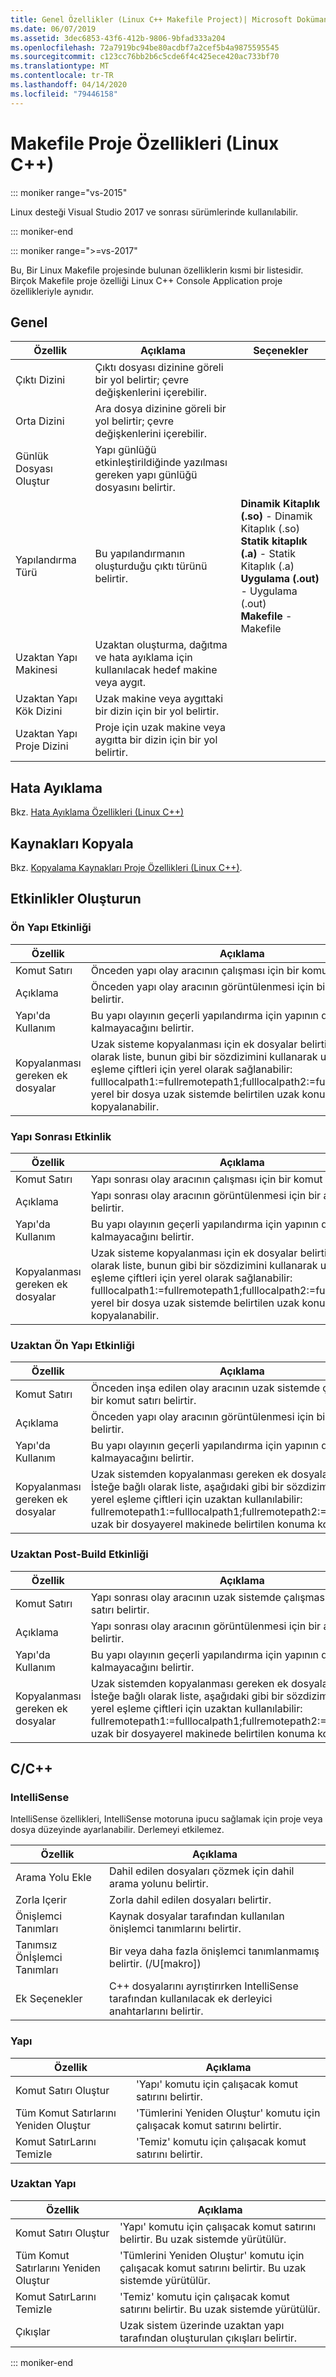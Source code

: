 ```yaml
---
title: Genel Özellikler (Linux C++ Makefile Project)| Microsoft Dokümanlar
ms.date: 06/07/2019
ms.assetid: 3dec6853-43f6-412b-9806-9bfad333a204
ms.openlocfilehash: 72a7919bc94be80acdbf7a2cef5b4a9875595545
ms.sourcegitcommit: c123cc76bb2b6c5cde6f4c425ece420ac733bf70
ms.translationtype: MT
ms.contentlocale: tr-TR
ms.lasthandoff: 04/14/2020
ms.locfileid: "79446158"
---
```

# <a name="makefile-project-properties-linux-c"></a>Makefile Proje Özellikleri (Linux C++)

::: moniker range="vs-2015"

Linux desteği Visual Studio 2017 ve sonrası sürümlerinde kullanılabilir.

::: moniker-end

::: moniker range=">=vs-2017"

Bu, Bir Linux Makefile projesinde bulunan özelliklerin kısmi bir listesidir. Birçok Makefile proje özelliği Linux C++ Console Application proje özellikleriyle aynıdır.

## <a name="general"></a>Genel

| Özellik | Açıklama | Seçenekler |
|--|--|--|
| Çıktı Dizini | Çıktı dosyası dizinine göreli bir yol belirtir; çevre değişkenlerini içerebilir. |
| Orta Dizini | Ara dosya dizinine göreli bir yol belirtir; çevre değişkenlerini içerebilir. |
| Günlük Dosyası Oluştur | Yapı günlüğü etkinleştirildiğinde yazılması gereken yapı günlüğü dosyasını belirtir. |
| Yapılandırma Türü | Bu yapılandırmanın oluşturduğu çıktı türünü belirtir. | **Dinamik Kitaplık (.so)** - Dinamik Kitaplık (.so)<br>**Statik kitaplık (.a)** - Statik Kitaplık (.a)<br>**Uygulama (.out)** - Uygulama (.out)<br>**Makefile** - Makefile<br> |
| Uzaktan Yapı Makinesi | Uzaktan oluşturma, dağıtma ve hata ayıklama için kullanılacak hedef makine veya aygıt. |
| Uzaktan Yapı Kök Dizini | Uzak makine veya aygıttaki bir dizin için bir yol belirtir. |
| Uzaktan Yapı Proje Dizini | Proje için uzak makine veya aygıtta bir dizin için bir yol belirtir. |

## <a name="debugging"></a>Hata Ayıklama

Bkz. [Hata Ayıklama Özellikleri (Linux C++)](debugging-linux.md)

## <a name="copy-sources"></a>Kaynakları Kopyala

Bkz. [Kopyalama Kaynakları Proje Özellikleri (Linux C++)](copy-sources-project.md).

## <a name="build-events"></a>Etkinlikler Oluşturun

### <a name="pre-build-event"></a>Ön Yapı Etkinliği

| Özellik | Açıklama |
|--|--|
| Komut Satırı | Önceden yapı olay aracının çalışması için bir komut satırı belirtir. |
| Açıklama | Önceden yapı olay aracının görüntülenmesi için bir açıklama belirtir. |
| Yapı'da Kullanım | Bu yapı olayının geçerli yapılandırma için yapının dışında kalıp kalmayacağını belirtir. |
| Kopyalanması gereken ek dosyalar | Uzak sisteme kopyalanması için ek dosyalar belirtir. İsteğe bağlı olarak liste, bunun gibi bir sözdizimini kullanarak uzaktan eşleme çiftleri için yerel olarak sağlanabilir: fulllocalpath1:=fullremotepath1;fulllocalpath2:=fullremotepath2, yerel bir dosya uzak sistemde belirtilen uzak konuma kopyalanabilir. |

### <a name="post-build-event"></a>Yapı Sonrası Etkinlik

| Özellik | Açıklama |
|--|--|
| Komut Satırı | Yapı sonrası olay aracının çalışması için bir komut satırı belirtir. |
| Açıklama | Yapı sonrası olay aracının görüntülenmesi için bir açıklama belirtir. |
| Yapı'da Kullanım | Bu yapı olayının geçerli yapılandırma için yapının dışında kalıp kalmayacağını belirtir. |
| Kopyalanması gereken ek dosyalar | Uzak sisteme kopyalanması için ek dosyalar belirtir. İsteğe bağlı olarak liste, bunun gibi bir sözdizimini kullanarak uzaktan eşleme çiftleri için yerel olarak sağlanabilir: fulllocalpath1:=fullremotepath1;fulllocalpath2:=fullremotepath2, yerel bir dosya uzak sistemde belirtilen uzak konuma kopyalanabilir. |

### <a name="remote-pre-build-event"></a>Uzaktan Ön Yapı Etkinliği

| Özellik | Açıklama |
|--|--|
| Komut Satırı | Önceden inşa edilen olay aracının uzak sistemde çalışması için bir komut satırı belirtir. |
| Açıklama | Önceden yapı olay aracının görüntülenmesi için bir açıklama belirtir. |
| Yapı'da Kullanım | Bu yapı olayının geçerli yapılandırma için yapının dışında kalıp kalmayacağını belirtir. |
| Kopyalanması gereken ek dosyalar | Uzak sistemden kopyalanması gereken ek dosyaları belirtir. İsteğe bağlı olarak liste, aşağıdaki gibi bir sözdizimi kullanarak yerel eşleme çiftleri için uzaktan kullanılabilir: fullremotepath1:=fulllocalpath1;fullremotepath2:=fulllocalpath2, uzak bir dosyayerel makinede belirtilen konuma kopyalanabilir. |

### <a name="remote-post-build-event"></a>Uzaktan Post-Build Etkinliği

| Özellik | Açıklama |
|--|--|
| Komut Satırı | Yapı sonrası olay aracının uzak sistemde çalışması için bir komut satırı belirtir. |
| Açıklama | Yapı sonrası olay aracının görüntülenmesi için bir açıklama belirtir. |
| Yapı'da Kullanım | Bu yapı olayının geçerli yapılandırma için yapının dışında kalıp kalmayacağını belirtir. |
| Kopyalanması gereken ek dosyalar | Uzak sistemden kopyalanması gereken ek dosyaları belirtir. İsteğe bağlı olarak liste, aşağıdaki gibi bir sözdizimi kullanarak yerel eşleme çiftleri için uzaktan kullanılabilir: fullremotepath1:=fulllocalpath1;fullremotepath2:=fulllocalpath2, uzak bir dosyayerel makinede belirtilen konuma kopyalanabilir. |

## <a name="cc"></a>C/C++

### <a name="intellisense"></a>IntelliSense

IntelliSense özellikleri, IntelliSense motoruna ipucu sağlamak için proje veya dosya düzeyinde ayarlanabilir. Derlemeyi etkilemez.

| Özellik | Açıklama |
|--|--|
| Arama Yolu Ekle | Dahil edilen dosyaları çözmek için dahil arama yolunu belirtir. |
| Zorla Içerir | Zorla dahil edilen dosyaları belirtir. |
| Önişlemci Tanımları | Kaynak dosyalar tarafından kullanılan önişlemci tanımlarını belirtir. |
| Tanımsız Önİşlemci Tanımları | Bir veya daha fazla önişlemci tanımlanmamış belirtir.     (/U[makro]) |
| Ek Seçenekler | C++ dosyalarını ayrıştirırken IntelliSense tarafından kullanılacak ek derleyici anahtarlarını belirtir. |

### <a name="build"></a>Yapı

| Özellik | Açıklama |
|--|--|
| Komut Satırı Oluştur | 'Yapı' komutu için çalışacak komut satırını belirtir. |
| Tüm Komut Satırlarını Yeniden Oluştur | 'Tümlerini Yeniden Oluştur' komutu için çalışacak komut satırını belirtir. |
| Komut SatırLarını Temizle | 'Temiz' komutu için çalışacak komut satırını belirtir. |

### <a name="remote-build"></a>Uzaktan Yapı

| Özellik | Açıklama |
|--|--|
| Komut Satırı Oluştur | 'Yapı' komutu için çalışacak komut satırını belirtir. Bu uzak sistemde yürütülür. |
| Tüm Komut Satırlarını Yeniden Oluştur | 'Tümlerini Yeniden Oluştur' komutu için çalışacak komut satırını belirtir. Bu uzak sistemde yürütülür. |
| Komut SatırLarını Temizle | 'Temiz' komutu için çalışacak komut satırını belirtir. Bu uzak sistemde yürütülür. |
| Çıkışlar | Uzak sistem üzerinde uzaktan yapı tarafından oluşturulan çıkışları belirtir. |

::: moniker-end
